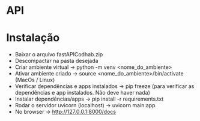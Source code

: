 # API

# Instalação

- Baixar o arquivo fastAPICodhab.zip
- Descompactar na pasta desejada
- Criar ambiente virtual -> 
  python -m venv <nome_do_ambiente>
- Ativar ambiente criado ->
  source <nome_do_ambiente>/bin/activate (MacOs / Linux) 
- Verificar dependências e apps instalados -> 
  pip freeze (para verificar as dependências e app instalados. Não deve haver nada) 
- Instalar dependências/apps ->
  pip install -r requirements.txt 
- Rodar o servidor uvicorn (localhost) ->
  uvicorn main:app 
- No browser -> http://127.0.0.1:8000/docs




  
